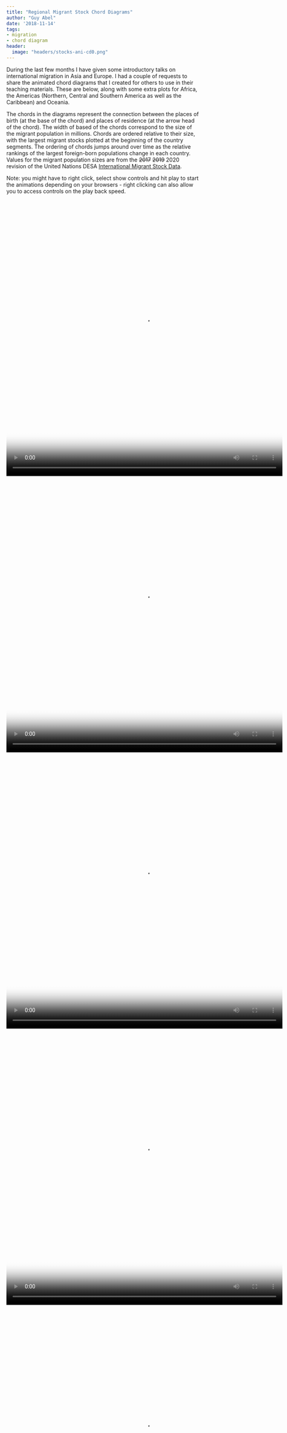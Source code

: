 ```yaml
---
title: "Regional Migrant Stock Chord Diagrams"
author: "Guy Abel"
date: '2018-11-14'
tags:
- migration
- chord diagram
header:
  image: "headers/stocks-ani-cd0.png"
---
```


During the last few months I have given some introductory talks on international migration in Asia and Europe. I had a couple of requests to share the animated chord diagrams that I created for others to use in their teaching materials. These are below, along with some extra plots for Africa, the Americas (Northern, Central and Southern America as well as the Caribbean) and Oceania.

The chords in the diagrams represent the connection between the places of birth (at the base of the chord) and places of residence (at the arrow head of the chord). The width of based of the chords correspond to the size of the migrant population in millions. Chords are ordered relative to their size, with the largest migrant stocks plotted at the beginning of the country segments. The ordering of chords jumps around over time as the relative rankings of the largest foreign-born populations change in each country. Values for the migrant population sizes are from the ~~2017~~ ~~2019~~ 2020 revision of the United Nations DESA [International Migrant Stock Data](https://www.un.org/development/desa/pd/content/international-migrant-stock). 

Note: you might have to right click, select show controls and hit play to start the animations depending on your browsers - right clicking can also allow you to access controls on the play back speed.

<!-- ![ ](/img/anigif_original-14120-1449691023-4-2.mp4) -->

<video loop="loop" width="720" height="720" poster="/img/cd-stock-region/ims-abel-asia.png" controls>
  <source src="/img/cd-stock-region/ims-abel-asia.mp4" type="video/mp4" />
</video>

<video loop="loop" width="720" height="720" poster="/img/cd-stock-region/ims-abel-europe.png" controls>
  <source src="/img/cd-stock-region/ims-abel-europe.mp4" type="video/mp4" />
</video>

<video loop="loop" width="720" height="720" poster="/img/cd-stock-region/ims-abel-africa.png" controls>
  <source src="/img/cd-stock-region/ims-abel-africa.mp4" type="video/mp4" />
</video>

<video loop="loop" width="720" height="720" poster="/img/cd-stock-region/ims-abel-america.png" controls>
  <source src="/img/cd-stock-region/ims-abel-america.mp4" type="video/mp4" />
</video>
  
<video loop="loop" width="720" height="720" poster="/img/cd-stock-region/ims-abel-oceania.png" controls>
  <source src="/img/cd-stock-region/ims-abel-oceania.mp4" type="video/mp4" />
</video>
  
<!-- ![ ](/img/abel-asia-ani10.gif) -->

<!-- ![ ](/img/abel-europe-ani10.gif) -->

<!-- ![ ](/img/abel-africa-ani10.gif) -->

<!-- ![ ](/img/abel-americas-ani10.gif) -->

The data in these plots represent migrant population totals, not period migration flows, hence the usual caveats associated with migrant stock data apply:

- Underlying migration flows might form different patterns as migrants might not be moving from their country of birth.
- Migrant populations can decrease from deaths as well as outward migration.

As in my previous post on [animated chord diagrams](http://guyabel.com/post/animated-directional-chord-diagrams/) I used the [`circlize`](https://cran.r-project.org/web/packages/circlize/index.html) package in R to produce each chord diagrams for each frame of the animation and [`tweenr`](https://cran.r-project.org/web/packages/tweenr/index.html) for the intermediate data. The country flags were added using the `circos.raster()` function in circlize. I used [`magick`](https://cran.r-project.org/web/packages/magick/index.html) to read in the multipage PDF file of plots over time and [`animation`](https://cran.r-project.org/web/packages/animation/index.html) to produce the MP4 file. I am beginning to prefer MP4 files to GIF as the file size are smaller - so quicker loading - and most browsers display MP4 videos with controls.
